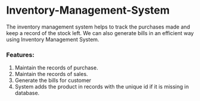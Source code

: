 # Inventory-Management-System
The inventory management system helps to track the purchases made and keep a record of the stock left. We can also generate bills in an efficient way using Inventory Management System.

### Features:
1. Maintain the records of purchase.
2. Maintain the records of sales.
3. Generate the bills for customer
4. System adds the product in records with the unique id if it is missing in database.
